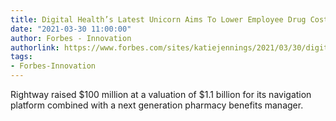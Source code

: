 ```yaml
---
title: Digital Health’s Latest Unicorn Aims To Lower Employee Drug Costs
date: "2021-03-30 11:00:00"
author: Forbes - Innovation
authorlink: https://www.forbes.com/sites/katiejennings/2021/03/30/digital-healths-latest-unicorn-aims-to-lower-employee-drug-costs/
tags:
- Forbes-Innovation
---
```

Rightway raised $100 million at a valuation of $1.1 billion for its navigation platform combined with a next generation pharmacy benefits manager.